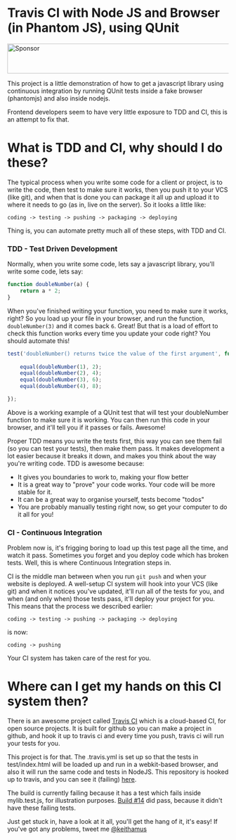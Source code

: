 # Travis CI with Node JS and Browser (in Phantom JS), using QUnit

<a target='_blank' rel='nofollow' href='https://app.codesponsor.io/link/ygkcNhfZ9nTDeVM6P8LSGn1C/keithamus/travis-ci-node-and-browser-qunit'>  <img alt='Sponsor' width='888' height='68' src='https://app.codesponsor.io/embed/ygkcNhfZ9nTDeVM6P8LSGn1C/keithamus/travis-ci-node-and-browser-qunit.svg' /></a>

This project is a little demonstration of how to get a javascript library using
continuous integration by running QUnit tests inside a fake browser (phantomjs) 
and also inside nodejs.

Frontend developers seem to have very little exposure to TDD and CI, this is an 
attempt to fix that.

# What is TDD and CI, why should I do these?

The typical process when you write some code for a client or project, is to 
write the code, then test to make sure it works, then you push it to your VCS 
(like git), and when that is done you can package it all up and upload it to 
where it needs to go (as in, live on the server). So it looks a little like:

    coding -> testing -> pushing -> packaging -> deploying

Thing is, you can automate pretty much all of these steps, with TDD and CI.


### TDD - Test Driven Development

Normally, when you write some code, lets say a javascript library, you'll write 
some code, lets say:

```javascript
function doubleNumber(a) {
    return a * 2;
}
```

When you've finished writing your function, you need to make sure it works, 
right? So you load up your file in your browser, and run the function, 
`doubleNumber(3)` and it comes back `6`. Great! But that is a load of effort to 
check this function works every time you update your code right? You should 
automate this!

```javascript
test('doubleNumber() returns twice the value of the first argument', function () {
   
    equal(doubleNumber(1), 2);
    equal(doubleNumber(2), 4);
    equal(doubleNumber(3), 6);
    equal(doubleNumber(4), 8);

});
```

Above is a working example of a QUnit test that will test your doubleNumber 
function to make sure it is working. You can then run this code in your browser, 
and it'll tell you if it passes or fails. Awesome!

Proper TDD means you write the tests first, this way you can see them fail (so 
you can test your tests), then make them pass. It makes development a lot easier 
because it breaks it down, and makes you think about the way you're writing code.
TDD is awesome because:

 - It gives you boundaries to work to, making your flow better
 - It is a great way to "prove" your code works. Your code will be more stable for it.
 - It can be a great way to organise yourself, tests become "todos"
 - You are probably manually testing right now, so get your computer to do it all for you!

### CI - Continuous Integration

Problem now is, it's frigging boring to load up this test page all the time, and 
watch it pass. Sometimes you forget and you deploy code which has broken tests. 
Well, this is where Continuous Integration steps in.

CI is the middle man between when you run `git push` and when your website is 
deployed. A well-setup CI system will hook into your VCS (like git) and when it 
notices you've updated, it'll run all of the tests for you, and when (and only 
when) those tests pass, it'll deploy your project for you. This means that the 
process we described earlier:

    coding -> testing -> pushing -> packaging -> deploying

is now:

    coding -> pushing

Your CI system has taken care of the rest for you.

# Where can I get my hands on this CI system then?

There is an awesome project called [Travis CI](http://travis-ci.org/) which is 
a cloud-based CI, for open source projects. It is built for github so you can 
make a project in github, and hook it up to travis ci and every time you push, 
travis ci will run your tests for you. 

This project is for that. The .travis.yml is set up so that the tests in 
test/index.html will be loaded up and run in a webkit-based browser, and also it
will run the same code and tests in NodeJS. This repository is hooked up to 
travis, and you can see it (failing) [here](http://travis-ci.org/#!/keithamus/travis-ci-node-and-browser-qunit/builds).

The build is currently failing because it has a test which fails inside 
mylib.test.js, for illustration purposes. [Build #14](http://travis-ci.org/#!/keithamus/travis-ci-node-and-browser-qunit/builds/659066)
did pass, because it didn't have these failing tests.

Just get stuck in, have a look at it all, you'll get the hang of it, it's easy! 
If you've got any problems, tweet me [@keithamus](http://twitter.com/keithamus) 

